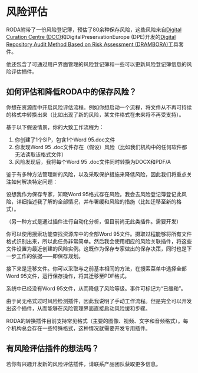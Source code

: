 # 风险评估

RODA附带了一份风险登记簿，预估了80余种保存风险，这些风险来自[Digital Curation Centre (DCC)](http://www.dcc.ac.uk)和DigitalPreservationEurope (DPE)开发的[Digital Repository Audit Method Based on Risk Assessment (DRAMBORA)](http://www.repositoryaudit.eu)工具套件。

他还包含了可通过用户界面管理的风险登记簿和一些可以更新风险登记簿信息的风险评估插件。

## 如何评估和降低RODA中的保存风险？

你想在资源库中开启风险评估流程。例如你想启动一个流程，将文件从不再可持续的格式中转换出来（比如出现了新的风险，某文件格式在未来将不再受支持）。

基于以下假设情景，你的大致工作流程为：

1. 你创建了1个SIP，包含1个Word 95.doc文件
1. 你发现Word 95 .doc文件存在（假设）风险（比如我们机构中的任何软件都无法读取该格式文件）
1. 风险发现后，我将每个Word 95 .doc文件同时转换为DOCX和PDF/A

鉴于有多种方法管理新的风险，以及采取保护措施来降低风险，因此我们将重点关注如何解决特定问题：

设想我作为保存专家，知晓Word 95格式存在风险。我会去风险登记簿登记此风险，详细描述我了解的全部情况，并布署缓和风险的措施（比如迁移至新的格式）。

（另一种方式是通过插件进行自动化分析，但目前尚无此类插件。需要开发）

你可以使用搜索功能查找资源库中的全部Word 95文件。摄取过程能够将所有文件格式识别出来，所以此任务非常简单。然后我会使用相应的风险关联插件，将这些文件设置为最近创建的风险实例。这既作为保存专家做出的保存决策，同时也是下一步工作的依据——即保存规划。

接下来是迁移文件。你可以采取与之前基本相同的方法，在搜索菜单中选择全部Word 95文件，运行保存操作，将其迁移至PDF格式。

系统中已经没有Word 95文件，从而降低了风险等级。事件可标记为“已缓和”。

由于尚无格式过时风险检测插件，因此我说明了手动工作流程。但是完全可以开发出这个插件，从而能够在风险管理界面直接启动风险缓和步骤。

RODA的转换插件目前支持常见格式（主要的图像、视频、文字和音频格式）。每个机构总会存在一些特殊格式，这种情况就需要开发专用插件。

## 有风险评估插件的想法吗？

若你有兴趣开发新的风险评估插件，请联系产品团队获取更多信息。
